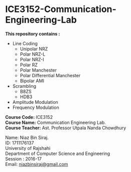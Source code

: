 # ICE3152-Communication-Engineering-Lab

<b>This repository contains :</b>
  * Line Coding
    * Unipolar NRZ
    * Polar NRZ-L
    * Polar NRZ-I
    * Polar RZ
    * Polar Manchester
    * Polar Differential Manchester
    * Bipolar AMI
  * Scrambling
    * B8ZS
    * HDB3
  * Amplitude Modulation
  * Frequency Modulation

<b>Course Code:</b> ICE3152</br>
<b>Course Name:</b> Communication Engineering Lab.</br>
<b>Course Teacher:</b> Ast. Professor Utpala Nanda Chowdhury</br>

Name: Niaz Bin Siraj.</br>
ID: 1711176137</br>
University of Rajshahi</br>
Department of Computer Science and Engineering</br>
Session : 2016-17</br>
Email: niazbinsiraj@gmail.com</br>
